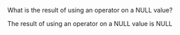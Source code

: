 What is the result of using an operator on a NULL value?

The result of using an operator on a NULL value is NULL
